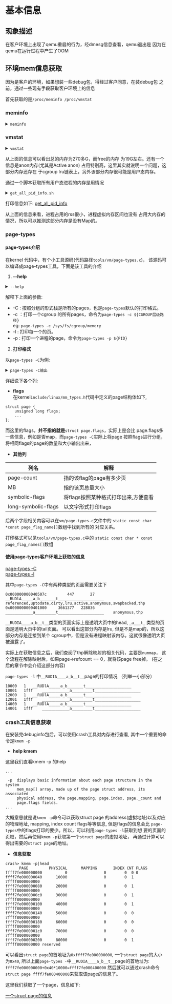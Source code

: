 # 基本信息

## 现象描述
在客户环境上出现了qemu重启的行为，经dmesg信息查看，qemu退出是
因为在qemu在运行过程中产生了OOM

## 环境mem信息获取

因为是客户的环境，如果想装一些debug包，得经过客户同意，在装debug包
之前，通过一些现有手段获取客户环境上的信息

首先获取的是`/proc/meminfo /proc/vmstat`
### meminfo

<details>
<summary><code>meminfo</code></summary>

```
MemTotal:       265856640 kB
MemFree:        20211840 kB
MemAvailable:     331200 kB
Buffers:             320 kB
Cached:          2025664 kB
SwapCached:            0 kB
Active:         237019008 kB
Inactive:        1838464 kB
Active(anon):   236843328 kB
Inactive(anon):  1749632 kB
Active(file):     175680 kB
Inactive(file):    88832 kB
Unevictable:      643904 kB
Mlocked:          643904 kB
SwapTotal:             0 kB
SwapFree:              0 kB
Dirty:               960 kB
Writeback:             0 kB
AnonPages:       2868800 kB
Mapped:           258176 kB
Shmem:           1759232 kB
Slab:            2927936 kB
SReclaimable:     248384 kB
SUnreclaim:      2679552 kB
KernelStack:      155008 kB
PageTables:        57280 kB
NFS_Unstable:          0 kB
Bounce:                0 kB
WritebackTmp:          0 kB
CommitLimit:    132928320 kB
Committed_AS:   16480704 kB
VmallocTotal:   133009637312 kB
VmallocUsed:           0 kB
VmallocChunk:          0 kB
HardwareCorrupted:     0 kB
AnonHugePages:         0 kB
ShmemHugePages:        0 kB
ShmemPmdMapped:        0 kB
HugePages_Total:       0
HugePages_Free:        0
HugePages_Rsvd:        0
HugePages_Surp:        0
Hugepagesize:     524288 kB
Hugetlb:               0 kB
```
</details>


### vmstat
<details>
<summary><code>vmstat</code></summary>

```
nr_free_pages 317912
nr_zone_inactive_anon 23120
nr_zone_active_anon 3700697
nr_zone_inactive_file 1845
nr_zone_active_file 4437
nr_zone_unevictable 10060
nr_zone_write_pending 10
nr_mlock 10060
nr_page_table_pages 919
nr_kernel_stack 154496
nr_bounce 0
nr_zspages 0
nr_free_cma 0
numa_hit 122846488589
numa_miss 3586893711
numa_foreign 3586893711
numa_interleave 5943
numa_local 27269479094
numa_other 99163903206
nr_inactive_anon 23120
nr_active_anon 3700697
nr_inactive_file 1845
nr_active_file 4437
nr_unevictable 10060
nr_slab_reclaimable 3840
nr_slab_unreclaimable 42011
nr_isolated_anon 0
nr_isolated_file 0
workingset_refault 53080910
workingset_activate 13701018
workingset_nodereclaim 1213876
nr_anon_pages 44721
nr_mapped 3983
nr_file_pages 29720
nr_dirty 10
nr_writeback 0
nr_writeback_temp 0
nr_shmem 23401
nr_shmem_hugepages 0
nr_shmem_pmdmapped 0
nr_anon_transparent_hugepages 0
nr_unstable 0
nr_vmscan_write 9864
nr_vmscan_immediate_reclaim 82895
nr_dirtied 81024187
nr_written 21367344
nr_dirty_threshold 1909
nr_dirty_background_threshold 954
pgpgin 25980853652
pgpgout 20310668181
pswpin 0
pswpout 0
pgalloc_dma32 2477737776
pgalloc_normal 124670218972
pgalloc_movable 0
allocstall_dma32 0
allocstall_normal 2087
allocstall_movable 46561
pgskip_dma32 0
pgskip_normal 0
pgskip_movable 0
pgfree 127148316526
pgactivate 69943612
pgdeactivate 70168040
pglazyfree 31588
pgfault 183606093635
pgmajfault 56797880
pglazyfreed 10039
pgrefill 198217414
pgsteal_kswapd 60711367
pgsteal_direct 1950137
pgscan_kswapd 156136767
pgscan_direct 5595263
pgscan_direct_throttle 0
zone_reclaim_failed 0
pginodesteal 158715
slabs_scanned 1165054788
kswapd_inodesteal 3422166
kswapd_low_wmark_hit_quickly 47131
kswapd_high_wmark_hit_quickly 3289588
pageoutrun 3368648
pgrotated 986794
drop_pagecache 2909
drop_slab 2909
oom_kill 23
numa_pte_updates 8532602053
numa_huge_pte_updates 977002
numa_hint_faults 538415344
numa_hint_faults_local 194550892
numa_pages_migrated 65707086
pgmigrate_success 65746270
pgmigrate_fail 664091368
compact_migrate_scanned 604087
compact_free_scanned 308588
compact_isolated 80289
compact_stall 48
compact_fail 48
compact_success 0
compact_daemon_wake 0
compact_daemon_migrate_scanned 0
compact_daemon_free_scanned 0
htlb_buddy_alloc_success 0
htlb_buddy_alloc_fail 0
unevictable_pgs_culled 462951
unevictable_pgs_scanned 0
unevictable_pgs_rescued 450638
unevictable_pgs_mlocked 1159848
unevictable_pgs_munlocked 450595
unevictable_pgs_cleared 698787
unevictable_pgs_stranded 698767
thp_fault_alloc 1205
thp_fault_fallback 939
thp_collapse_alloc 79
thp_collapse_alloc_failed 5477
thp_file_alloc 0
thp_file_mapped 0
thp_split_page 0
thp_split_page_failed 617424542
thp_deferred_split_page 5171
thp_split_pmd 0
thp_zero_page_alloc 1
thp_zero_page_alloc_failed 244
thp_swpout 0
thp_swpout_fallback 0
balloon_inflate 0
balloon_deflate 0
balloon_migrate 0
swap_ra 0
swap_ra_hit 0
```
</details>


从上面的信息可以看出总的内存为270多G，而free的内存
为19G左右。还有一个信息是anon内存(尤其是Active anon)
占用特别高，这里其实就说明一个问题，这部分内存还存在
于cgroup lru链表上，另外该部分内存很可能是用户态内存。

通过一个脚本获取所有用户态进程的内存是用情况

<details>
<summary><code>get_all_pid_info.sh</code></summary>

```shell
#!/bin/sh
is_num_f() 
{
    expr $1 "+" 10 &> /dev/null
    if [ $? -eq 0  ];then
        #echo "$1 is number"
        echo 1
    else
        #echo "$1 not number"
        echo 0
    fi
}

get_meminfo()
{
    PID=$1
    mstat=`cat /proc/$PID/statm`
    comm=`cat /proc/$PID/comm`
    echo "PID($PID) comm($comm) mstat($mstat)"
    echo "BEG:get status"
    cat /proc/$PID/status
    echo "END:get status"
    echo "BEG:get maps"
    cat /proc/$PID/maps
    echo "END:get maps"
    echo "BEG:get smap"
    cat /proc/$PID/smaps
    echo "END:get smap"
    echo 
    echo
}

for PID in `ls /proc/`
do
    is_num=`is_num_f $PID`
    if [ $is_num -eq 1 ];then
        get_meminfo $PID
    fi
done
```
</details>

打印信息如下:
[get_all_pid_info](./get_all_pid_info.txt)

从上面的信息来看，进程占用的rss很小，进程虚拟内存区间也没有
占用大内存的情况，所以可以推测这部分内存是没有Map的。

### page-types

#### page-types介绍

在kernel 代码中，有个小工具源码(代码路径`tools/vm/page-types.c`)，
该源码可以编译成page-types工具，下面是该工具的介绍


1. **--help**

<details>
<summary><code>--help</code></summary>

```
[root@bogon 4.18.0-147-org]# /root/page-types --help
page-types [options]
            -r|--raw                   Raw mode, for kernel developers
            -d|--describe flags        Describe flags
            -a|--addr    addr-spec     Walk a range of pages
            -b|--bits    bits-spec     Walk pages with specified bits
            -c|--cgroup  path|@inode   Walk pages within memory cgroup
            -p|--pid     pid           Walk process address space
            -f|--file    filename      Walk file address space
            -l|--list                  Show page details in ranges
            -L|--list-each             Show page details one by one
            -C|--list-cgroup           Show cgroup inode for pages
            -N|--no-summary            Don't show summary info
            -X|--hwpoison              hwpoison pages
            -x|--unpoison              unpoison pages
            -F|--kpageflags filename   kpageflags file to parse
            -h|--help                  Show this usage message

```
</details>

解释下上面的参数:
* -C : 按照分组的形式栈是所有的pages，也是`page-types`默认的打印格式。
* -c ：打印一个cgroup 的所有pages，命令为`page-types -c ${CGROUP层级路径}`<br/>
	 eg: `page-types -c /sys/fs/cgroup/memory`
* -l : 打印每一个的页。
* -p : 打印一个进程的page，命令为`page-types -p ${PID}`

2. **打印格式**

以`page-types -C`为例:

<details>
<summary><code>page-types -C输出</code></summary>

```
            flags	page-count       MB  symbolic-flags			long-symbolic-flags
0x0000000000000000	     63375     3960  ___________________________________________	
0x0000000000100000	 105407700  6587981  ____________________n______________________	nopage
0x0000000004000000	       912       57  __________________________g________________	pgtable
0x0000000001000000	         1        0  ________________________z__________________	zero_page
0x000000000000400c	         2        0  __RU__________b____________________________	referenced,uptodate,swapbacked
0x0000000000000018	         2        0  ___UD______________________________________	uptodate,dirty
0x0000000000000020	         5        0  _____l_____________________________________	lru
0x0000000000000021	         3        0  L____l_____________________________________	locked,lru
0x0000000000000028	       574       35  ___U_l_____________________________________	uptodate,lru
0x000000000000002c	        84        5  __RU_l_____________________________________	referenced,uptodate,lru
0x0000000000000030	         2        0  ____Dl_____________________________________	dirty,lru
0x0000000000000038	         5        0  ___UDl_____________________________________	uptodate,dirty,lru
```
</details>

详细说下各个列:

* **flags** <br/>
在kernel`include/linux/mm_types.h`代码中定义的page结构体如下,

```C/C++
struct page {
	unsigned long flags;
	...
};
```

而这里的flags，**并不指的就是**`struct page.flags`，实际上是会比
page.flags多一些信息，例如是否map，而`page-types -C`实际上将page
按照flags进行分组，将相同flags的page的数量和大小输出出来，

* **其他列** <br/>

|列名|解释|
|----|----|
|page-count         |指的该flag的page有多少页|
|MB                 |指的该页总量大小|
|symbolic-flags     |将flags按照某种格式打印出来,方便查看|
|long-symbolic-flags|以文字形式打印flags|

后两个字段相关内容可以在`vm/page-types.c`文件中的
`static const char *const page_flag_name[]`数组中找到所有的
对应关系。

打印格式可以见`tools/vm/page-types.c`中的
`static const char * const page_flag_names[]`数组


#### 使用page-types客户环境上获取的信息

[page-types -C](./pages-C-node-16.txt) <br/>
[page-types -l](./pages-l-node-16.txt)

其中`page-types -C`中有两种类型的页面需要关注下

```
0x000000000040507c         447       27  __RUDlA_____a_b_______t____________________    referenced,uptodate,dirty,lru,active,anonymous,swapbacked,thp
0x0000000000401000     3661377   228836  ____________a_________t____________________    anonymous,thp
```


`__RUDIA____a_b__t__`类型的页面实际上是透明大页中的head, `_a___t_`
类型的页面是透明大页中的tail页面。
可以看出这部分内存是lru, 但是不是map的，所以这部分内存是连接到某个
cgroup中，但是没有进程映射该内存。这就很像透明大页被泄露了。

实际上在获取信息之后，我们查阅了thp解除映射的相关代码，主要是`nummap`，
这个流程在解除映射后，如果page->refcount == 0，就将该page free掉。
(在之后的章节中会介绍这部分内容)

`page-types -l` 中`__RUDIA____a_b__t__`page的打印情况
（列举一小部分）

```
10000	1	__RUDlA_____a_b_______t____________________
10001	1fff	____________a_________t____________________
12000	1	__RUDlA_____a_b_______t____________________
12001	1fff	____________a_________t____________________
14000	1	__RUDlA_____a_b_______t____________________
14001	1fff	____________a_________t____________________
```

### crash工具信息获取
在安装完debuginfo包后，可以使用crash工具对内存进行查看,
其中一个重要的命令是`kmem -p `

* **help kmem**

这里我们直看kmem -p 的help
```
...

 -p  displays basic information about each page structure in the system
     mem_map[] array, made up of the page struct address, its associated
     physical address, the page.mapping, page.index, page._count and
     page.flags fields.
...
```

大概意思就是说`kmem -p`命令可以获取struct page 的address(虚拟地址)以及对应
的物理地址, mapping, index count flags等等信息, 但是flags的信息会比
`page-types`中的flags打印的要少。所以，可以利用`page-types -l`获取到想
要的页面的页框，然后再使用`kmem -p`获取第一个`struct page`的虚拟地址，
再通过计算可以得出需要的`struct page`的地址。

* **信息获取**
```
crash> kmem -p|head
      PAGE         PHYSICAL      MAPPING       INDEX CNT FLAGS
ffff7fe000000000          0                0        0  0 0
ffff7fe000000040      10000                0        0  1 7ffff8000000000
ffff7fe000000080      20000                0        0  1 7ffff8000000000
ffff7fe0000000c0      30000                0        0  1 7ffff8000000000
ffff7fe000000100      40000                0        0  1 7ffff8000000000
ffff7fe000000140      50000                0        0  0 7ffff8000000000
ffff7fe000000180      60000                0        0  0 7ffff8000000000
ffff7fe0000001c0      70000                0        0  0 7ffff8000000000
ffff7fe000000200      80000                0        0  1 7ffff8000000800 reserved
```
可以看出`struct page`的首地址为`0xffff7fe000000000`, 一个`struct page`的大小
为`0x40`, 所以上面`page-types -`中`__RUDIA____a_b__t__`page的首地址为:
`ffff7fe000000000+0x40*10000=ffff7fe000400000`
然后就可以通过crash命令`struct page ffff7fe000400000`来获取该page的信息了。

这里我们获取了一个page，信息如下:

[一个struct page的信息](./struct_page_one.txt)

